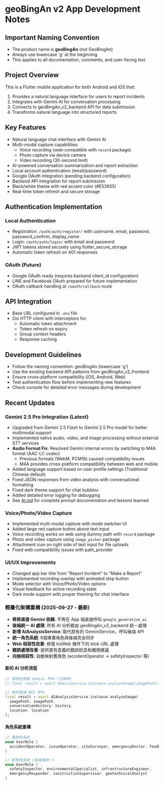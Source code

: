 # geoBingAn v2 App Development Notes

## Important Naming Convention
- The product name is **geoBingAn** (not GeoBingAn)
- Always use lowercase 'g' at the beginning
- This applies to all documentation, comments, and user-facing text

## Project Overview
This is a Flutter mobile application for both Android and iOS that:
1. Provides a natural language interface for users to report incidents
2. Integrates with Gemini AI for conversation processing
3. Connects to geoBingAn_v2_backend API for data submission
4. Transforms natural language into structured reports

## Key Features
- Natural language chat interface with Gemini AI
- Multi-modal capture capabilities:
  - Voice recording (web-compatible with `record` package)
  - Photo capture via device camera
  - Video recording (30-second limit)
- AI-powered conversation summarization and report extraction
- Local account authentication (email/password)
- Google OAuth integration (pending backend configuration)
- Backend API integration for report submission
- Black/white theme with red accent color (#E53935)
- Real-time token refresh and secure storage

## Authentication Implementation
### Local Authentication
- Registration: `/auth/auth/register/` with username, email, password, password_confirm, display_name
- Login: `/auth/auth/login/` with email and password
- JWT tokens stored securely using flutter_secure_storage
- Automatic token refresh on 401 responses

### OAuth (Future)
- Google OAuth ready (requires backend client_id configuration)
- LINE and Facebook OAuth prepared for future implementation
- OAuth callback handling at `/oauth/callback` route

## API Integration
- Base URL configured in `.env` file
- Dio HTTP client with interceptors for:
  - Automatic token attachment
  - Token refresh on expiry
  - Group context headers
  - Response caching

## Development Guidelines
- Follow the naming convention: geoBingAn (lowercase 'g')
- Use the existing backend API patterns from geoBingAn_v2_frontend
- Ensure cross-platform compatibility (iOS, Android, Web)
- Test authentication flow before implementing new features
- Check console for detailed error messages during development

## Recent Updates
### Gemini 2.5 Pro Integration (Latest)
- Upgraded from Gemini 2.5 Flash to Gemini 2.5 Pro model for better multimodal support
- Implemented native audio, video, and image processing without external STT services
- **Audio Format Fix**: Resolved Gemini internal errors by switching to M4A format (AAC-LC codec)
  - Previous formats (WebM, PCM16) caused compatibility issues
  - M4A provides cross-platform compatibility between web and mobile
- Added language support based on user profile settings (Traditional Chinese default)
- Fixed JSON responses from video analysis with conversational formatting
- Fixed dark theme support for chat bubbles
- Added detailed error logging for debugging
- See [AI.md](AI.md) for complete prompt documentation and lessons learned

### Voice/Photo/Video Capture
- Implemented multi-modal capture with mode switcher UI
- Added large red capture button above text input
- Voice recording works on web using dummy path with `record` package
- Photo and video capture using `image_picker` package
- Attachment icon on right side of text input for file uploads
- Fixed web compatibility issues with path_provider

### UI/UX Improvements
- Changed app bar title from "Report Incident" to "Make a Report"
- Implemented recording overlay with animated stop button
- Mode selector with Voice/Photo/Video options
- Visual feedback for active recording state
- Dark mode support with proper theming for chat interface

### 輕量化架構重構 (2025-09-27 - 最新)
- **移除直接 Gemini 依賴**: 不再在 App 端直接呼叫 `google_generative_ai`
- **後端統一 AI 處理**: 所有 AI 分析都由 geoBingAn_v2_backend 統一處理
- **新增 AIAnalysisService**: 取代原有的 GeminiService，呼叫後端 API
- **統一角色系統**: 6個專業角色與後端完全同步
- **Web 相容性改善**: 修復 kIsWeb 條件下的 blob URL 處理
- **錯誤處理改善**: 提供更有意義的錯誤訊息和備用建議
- **向後相容性**: 自動映射舊角色 (accidentOperator → safetyInspector 等)

#### 新的 AI 分析流程
```dart
// 原有的直接 Gemini 呼叫 (已移除)
// final result = await GeminiService.instance.analyzeImage(imagePath);

// 新的後端 API 呼叫
final result = await AIAnalysisService.instance.analyzeImage(
  imagePath: imagePath,
  conversationHistory: history,
  location: location
);
```

#### 角色系統重構
```dart
// 舊角色系統
enum UserRole {
  accidentOperator, issueOperator, siteSurveyor, emergencyDoctor, foodbankManager
}

// 新角色系統 (與後端統一)
enum UserRole {
  safetyInspector, environmentalSpecialist, infrastructureEngineer,
  emergencyResponder, constructionSupervisor, geotechnicalAnalyst
}
```